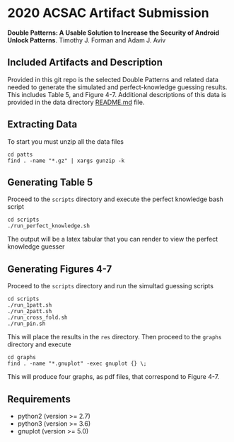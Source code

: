 # 2020 ACSAC Artifact Submission

**Double Patterns: A Usable Solution to Increase the Security of Android Unlock Patterns**. Timothy J. Forman and Adam J. Aviv

## Included Artifacts and Description

Provided in this git repo is the selected Double Patterns and related data needed to generate the simulated and perfect-knowledge guessing results. This includes Table 5, and Figure 4-7. Additional descriptions of this data is provided in the data directory [README.md](patts/README.md) file. 

## Extracting Data

To start you must unzip all the data files

```
cd patts
find . -name "*.gz" | xargs gunzip -k
```

## Generating Table 5

Proceed to the `scripts` directory and execute the perfect knowledge bash script

```
cd scripts
./run_perfect_knowledge.sh
```

The output will be a latex tabular that you can render to view the perfect knowledge guesser

## Generating Figures 4-7

Proceed to the `scripts` directory and run the simultad guessing scripts

```
cd scripts
./run_1patt.sh
./run_2patt.sh
./run_cross_fold.sh
./run_pin.sh
```

This will place the results in the `res` directory.  Then proceed to the `graphs` directory and execute

```
cd graphs
find . -name "*.gnuplot" -exec gnuplot {} \;
```

This will produce four graphs, as pdf files, that correspond to Figure 4-7.

## Requirements

* python2 (version >= 2.7)
* python3 (version >= 3.6)
* gnuplot (version >= 5.0)

